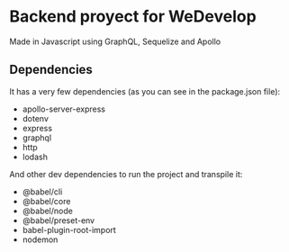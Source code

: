 # Backend proyect for WeDevelop

Made in Javascript using GraphQL, Sequelize and Apollo 

## Dependencies

It has a very few dependencies (as you can see in the package.json file):

- apollo-server-express
- dotenv
- express
- graphql
- http
- lodash

And other dev dependencies to run the project and transpile it:

- @babel/cli
- @babel/core
- @babel/node
- @babel/preset-env
- babel-plugin-root-import
- nodemon
